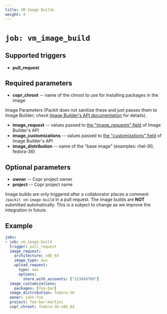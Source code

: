 ```yaml
---
title: VM Image Builds
weight: 4
---
```


# `job: vm_image_build`

## Supported triggers

* **pull_request** 

## Required parameters

* **copr_chroot** -- name of the chroot to use for installing packages in the image

Image Parameters (Packit does not sanitize these and just passes them to Image Builder;
check [Image Builder's API
documentation](https://console.redhat.com/docs/api/image-builder) for details).

* **image_request** -- values passed to [the "image_requests" field](https://console.redhat.com/docs/api/image-builder/v1#operations-default-ComposeImage) of Image Builder's API
* **image_customizations** -- values passed to [the "customizations" field](https://console.redhat.com/docs/api/image-builder/v1#operations-default-ComposeImage) of Image Builder's API
* **image_distribution** -- name of the "base image" (examples: rhel-90, fedora-36)

## Optional parameters

* **owner** -- Copr project owner
* **project** -- Copr project name

Image builds are only triggered after a collaborator places a comment `/packit
vm-image-build` in a pull request. The image builds are **NOT** submitted
automatically. This is a subject to change as we improve the integration in future.


## Example

```yaml
jobs:
- job: vm_image_build
  trigger: pull_request
  image_request:
    architecture: x86_64
    image_type: aws
    upload_request:
      type: aws
      options:
        share_with_accounts: ["123456789"]
  image_customizations:
    packages: [foo-bar]
  image_distribution: fedora-36
  owner: john-foo
  project: foo-bar-martini
  copr_chroot: fedora-36-x86_64
```